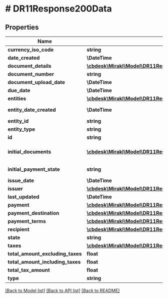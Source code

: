 # # DR11Response200Data

## Properties

Name | Type | Description | Notes
------------ | ------------- | ------------- | -------------
**currency_iso_code** | **string** | The currency of the document request | [optional]
**date_created** | **\DateTime** | The document request creation date | [optional]
**document_details** | [**\cbdesk\Mirakl\Model\DR11Response200DataDocumentDetails[]**](DR11Response200DataDocumentDetails.md) | The document details | [optional]
**document_number** | **string** | The accounting document number | [optional]
**document_upload_date** | **\DateTime** | The last upload date of the accounting document | [optional]
**due_date** | **\DateTime** | The document due date | [optional]
**entities** | [**\cbdesk\Mirakl\Model\DR11Response200DataEntities**](DR11Response200DataEntities.md) |  | [optional]
**entity_date_created** | **\DateTime** | The entity creation date, not applicable for entity_type&#x3D;SHOP_BILLING_CYCLE_PURCHASE_ORDER | [optional]
**entity_id** | **string** | The entity id the document request relates to | [optional]
**entity_type** | **string** | The entity type the document request relates to | [optional]
**id** | **string** | The document request unique identifier | [optional]
**initial_documents** | [**\cbdesk\Mirakl\Model\DR11Response200DataInitialDocuments[]**](DR11Response200DataInitialDocuments.md) | In the case of &lt;code&gt;CREDIT_NOTE&lt;/code&gt; or reissued &lt;code&gt;INVOICE&lt;/code&gt;, information about the initial accounting documents | [optional]
**initial_payment_state** | **string** | The document request payment state at the time when the document request was created | [optional]
**issue_date** | **\DateTime** | The document issue date | [optional]
**issuer** | [**\cbdesk\Mirakl\Model\DR11Response200DataIssuer**](DR11Response200DataIssuer.md) |  | [optional]
**last_updated** | **\DateTime** | The document request last update date | [optional]
**payment** | [**\cbdesk\Mirakl\Model\DR11Response200DataPayment**](DR11Response200DataPayment.md) |  | [optional]
**payment_destination** | [**\cbdesk\Mirakl\Model\DR11Response200DataPaymentDestination**](DR11Response200DataPaymentDestination.md) |  | [optional]
**payment_terms** | [**\cbdesk\Mirakl\Model\DR11Response200DataPaymentTerms**](DR11Response200DataPaymentTerms.md) |  | [optional]
**recipient** | [**\cbdesk\Mirakl\Model\DR11Response200DataRecipient**](DR11Response200DataRecipient.md) |  | [optional]
**state** | **string** | The document request state | [optional]
**taxes** | [**\cbdesk\Mirakl\Model\DR11Response200DataTaxes[]**](DR11Response200DataTaxes.md) | Total amount of taxes aggregated per tax code and rate | [optional]
**total_amount_excluding_taxes** | **float** | The total document amount (excluding taxes) | [optional]
**total_amount_including_taxes** | **float** | The total document amount (including taxes) | [optional]
**total_tax_amount** | **float** | The total taxes amount of the document | [optional]
**type** | **string** | The accounting document type | [optional]

[[Back to Model list]](../../README.md#models) [[Back to API list]](../../README.md#endpoints) [[Back to README]](../../README.md)
